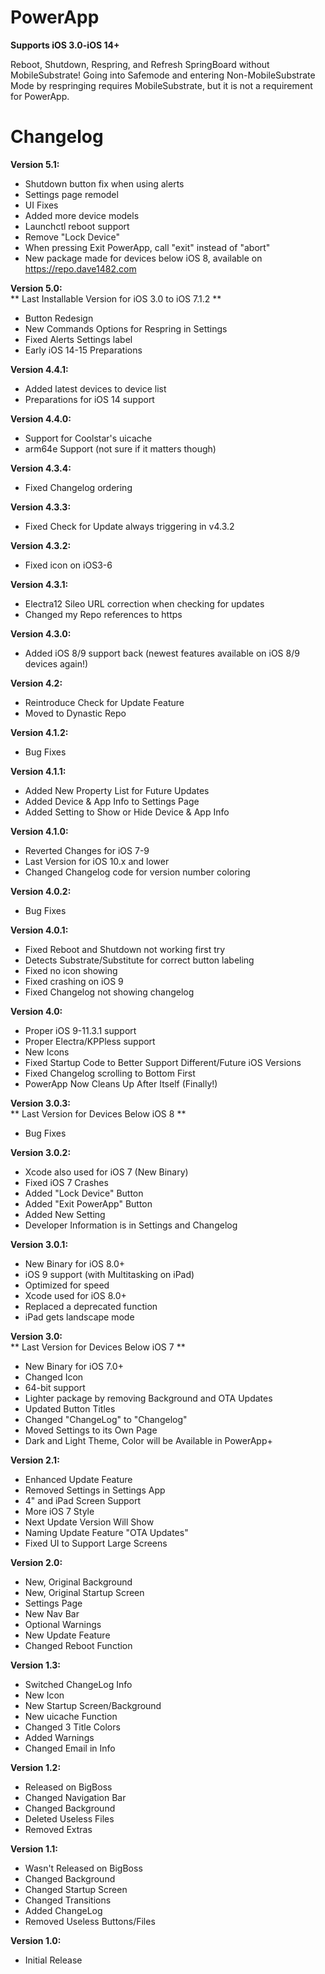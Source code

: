 # PowerApp
**Supports iOS 3.0-iOS 14+**    

Reboot, Shutdown, Respring, and Refresh SpringBoard without MobileSubstrate! Going into Safemode and entering Non-MobileSubstrate Mode by respringing requires MobileSubstrate, but it is not a requirement for PowerApp.
# Changelog
**Version 5.1:**
* Shutdown button fix when using alerts
* Settings page remodel
* UI Fixes
* Added more device models
* Launchctl reboot support
* Remove "Lock Device"
* When pressing Exit PowerApp, call "exit" instead of "abort"
* New package made for devices below iOS 8, available on
https://repo.dave1482.com

**Version 5.0:**  
** Last Installable Version for iOS 3.0 to iOS 7.1.2 **
* Button Redesign
* New Commands Options for Respring in Settings
* Fixed Alerts Settings label
* Early iOS 14-15 Preparations

**Version 4.4.1:**
* Added latest devices to device list
* Preparations for iOS 14 support

**Version 4.4.0:**
* Support for Coolstar's uicache
* arm64e Support (not sure if it matters though)

**Version 4.3.4:**
* Fixed Changelog ordering

**Version 4.3.3:**
* Fixed Check for Update always triggering in v4.3.2

**Version 4.3.2:**
* Fixed icon on iOS3-6

**Version 4.3.1:**
* Electra12 Sileo URL correction when checking for updates
* Changed my Repo references to https

**Version 4.3.0:**
* Added iOS 8/9 support back (newest features
available on iOS 8/9 devices again!)

**Version 4.2:**
* Reintroduce Check for Update Feature
* Moved to Dynastic Repo

**Version 4.1.2:**  
* Bug Fixes

**Version 4.1.1:**  
* Added New Property List for Future Updates
* Added Device & App Info to Settings Page
* Added Setting to Show or Hide Device & App Info

**Version 4.1.0:**  
* Reverted Changes for iOS 7-9
* Last Version for iOS 10.x and lower
* Changed Changelog code for version number coloring

**Version 4.0.2:**  
* Bug Fixes

**Version 4.0.1:**  
* Fixed Reboot and Shutdown not working first try
* Detects Substrate/Substitute
for correct button labeling
* Fixed no icon showing
* Fixed crashing on iOS 9
* Fixed Changelog not showing changelog

**Version 4.0:**  
* Proper iOS 9-11.3.1 support
* Proper Electra/KPPless support
* New Icons
* Fixed Startup Code to Better Support
Different/Future iOS Versions
* Fixed Changelog scrolling to Bottom First
* PowerApp Now Cleans Up After Itself (Finally!)

**Version 3.0.3:**  
** Last Version for Devices Below iOS 8 **
* Bug Fixes

**Version 3.0.2:**  
* Xcode also used for iOS 7 (New Binary)
* Fixed iOS 7 Crashes
* Added "Lock Device" Button
* Added "Exit PowerApp" Button
* Added New Setting
* Developer Information is in Settings and Changelog

**Version 3.0.1:**  
* New Binary for iOS 8.0+
* iOS 9 support (with Multitasking on iPad)
* Optimized for speed
* Xcode used for iOS 8.0+
* Replaced a deprecated function
* iPad gets landscape mode

**Version 3.0:**  
** Last Version for Devices Below iOS 7 **
* New Binary for iOS 7.0+
* Changed Icon
* 64-bit support
* Lighter package by removing
Background and OTA Updates
* Updated Button Titles
* Changed "ChangeLog" to "Changelog"
* Moved Settings to its Own Page
* Dark and Light Theme, Color will
be Available in PowerApp+

**Version 2.1:**  
* Enhanced Update Feature
* Removed Settings in Settings App
* 4" and iPad Screen Support
* More iOS 7 Style
* Next Update Version Will Show
* Naming Update Feature
"OTA Updates"
* Fixed UI to Support Large Screens

**Version 2.0:**  
* New, Original Background
* New, Original Startup Screen
* Settings Page
* New Nav Bar
* Optional Warnings
* New Update Feature
* Changed Reboot Function

**Version 1.3:**  
* Switched ChangeLog Info
* New Icon
* New Startup Screen/Background
* New uicache Function
* Changed 3 Title Colors
* Added Warnings
* Changed Email in Info

**Version 1.2:**  
* Released on BigBoss
* Changed Navigation Bar
* Changed Background
* Deleted Useless Files
* Removed Extras

**Version 1.1:**  
* Wasn't Released on BigBoss
* Changed Background
* Changed Startup Screen
* Changed Transitions
* Added ChangeLog
* Removed Useless Buttons/Files

**Version 1.0:**  
* Initial Release
